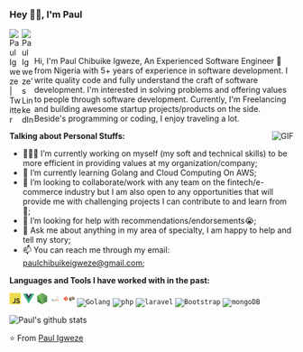 ### Hey 👋🏽, I'm Paul

<a href="https://twitter.com/porhIg">
  <img align="left" alt="Paul Igweze | Twitter" width="22px" src="https://cdn.cdnlogo.com/logos/t/96/twitter-icon.svg" />
</a>
<a href="https://www.linkedin.com/in/paul-igweze/">
  <img align="left" alt="Paul Igweze's LinkedIn" width="22px" src="https://cdn.cdnlogo.com/logos/l/66/linkedin-icon.svg" />
</a>
<br />
<br />

Hi, I'm Paul Chibuike Igweze, An Experienced Software Engineer 🚀 from Nigeria with 5+ years of experience in software development. I write quality code and fully understand the craft of software development. I'm interested in solving problems and offering values to people through software development. Currently, I'm Freelancing and building awesome startup projects/products on the side. Beside's programming or coding, I enjoy traveling a lot.

  <img align="right" alt="GIF" src="https://media.giphy.com/media/836HiJc7pgzy8iNXCn/giphy.gif" />
  
**Talking about Personal Stuffs:**

- 👨🏽‍💻 I’m currently working on myself (my soft and technical skills) to be more efficient in providing values at my organization/company;
- 🌱 I’m currently learning Golang and Cloud Computing On AWS; 
- 👯 I’m looking to collaborate/work with any team on the fintech/e-commerce industry but I am also open to any opportunities that will provide me with challenging projects I can contribute to and learn from🤝;
- 🤔 I’m looking for help with recommendations/endorsements😭;
- 💬 Ask me about anything in my area of specialty, I am happy to help and tell my story;
- 📫 You can reach me through my email: paulchibuikeigweze@gmail.com;

**Languages and Tools I have worked with in the past:**  

<code><img height="20" alt="JavaScript" src="https://raw.githubusercontent.com/github/explore/80688e429a7d4ef2fca1e82350fe8e3517d3494d/topics/javascript/javascript.png"></code>
<code><img height="20" alt="VueJS" src="https://raw.githubusercontent.com/github/explore/80688e429a7d4ef2fca1e82350fe8e3517d3494d/topics/vue/vue.png"></code>
<code><img height="20" alt="NodeJS" src="https://raw.githubusercontent.com/github/explore/80688e429a7d4ef2fca1e82350fe8e3517d3494d/topics/nodejs/nodejs.png"></code>
<code><img height="20" alt="MySQL" src="https://raw.githubusercontent.com/github/explore/80688e429a7d4ef2fca1e82350fe8e3517d3494d/topics/mysql/mysql.png"></code>
<code><img height="20" alt="git" src="https://raw.githubusercontent.com/github/explore/80688e429a7d4ef2fca1e82350fe8e3517d3494d/topics/git/git.png"></code>
<code><img height="20" alt="Golang" src="https://raw.githubusercontent.com/jmnote/z-icons/master/svg/go.svg"></code>
<code><img height="20" alt="php" src="https://raw.githubusercontent.com/jmnote/z-icons/master/svg/php.svg"></code>
<code><img height="20" alt="laravel" src="https://cdn.jsdelivr.net/gh/devicons/devicon/icons/laravel/laravel-plain.svg" /></code>
<code><img height="20" alt="Bootstrap" src="https://raw.githubusercontent.com/jmnote/z-icons/master/svg/bootstrap.svg"></code>
<code><img height="20" alt="mongoDB" src="https://cdn.jsdelivr.net/gh/devicons/devicon/icons/mongodb/mongodb-original.svg" /></code>


![Paul's github stats](https://github-readme-stats.vercel.app/api?username=chibuikeIg&show_icons=true&hide_border=true)

⭐️ From [Paul Igweze](https://github.com/chibuikeIg)

